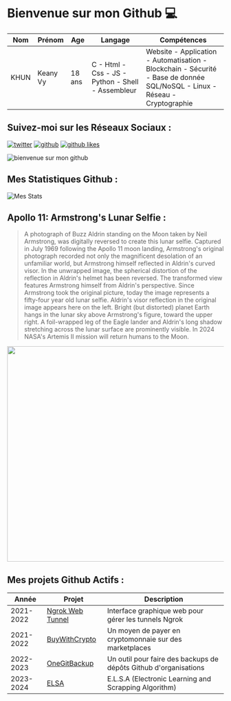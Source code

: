 # Bienvenue sur mon Github 💻
| Nom | Prénom | Age | Langage | Compétences |
|---  |---     |---  |---      |---
| KHUN | Keany Vy | 18 ans | C - Html - Css - JS - Python - Shell - Assembleur | Website - Application - Automatisation - Blockchain - Sécurité - Base de donnée SQL/NoSQL - Linux - Réseau - Cryptographie |

## Suivez-moi sur les Réseaux Sociaux :
[![twitter](https://img.shields.io/twitter/follow/thisiskeanyvy?style=social)](https://twitter.com/thisiskeanyvy)
[![github](https://img.shields.io/github/followers/thisiskeanyvy?style=social)](https://github.com/thisiskeanyvy?tab=followers)
[![github likes](https://img.shields.io/github/stars/thisiskeanyvy?style=social)](https://github.com/thisiskeanyvy)

![bienvenue sur mon github](https://thisiskeanyvy-hosting.pages.dev/banner.gif)

## Mes Statistiques Github :
![Mes Stats](https://github-readme-stats.vercel.app/api?username=thisiskeanyvy&show_icons=true&theme=radical)

## Apollo 11: Armstrong's Lunar Selfie :

> A photograph of Buzz Aldrin standing on the Moon taken by Neil Armstrong, was digitally reversed to create this lunar selfie. Captured in July 1969 following the Apollo 11 moon landing, Armstrong's original photograph recorded not only the magnificent desolation of an unfamiliar world, but Armstrong himself reflected in Aldrin's curved visor.  In the unwrapped image, the spherical distortion of the reflection in Aldrin's helmet has been reversed.  The transformed view features Armstrong himself from Aldrin's perspective. Since Armstrong took the original picture, today the image represents a fifty-four year old lunar selfie.  Aldrin's visor reflection in the original image appears here on the left. Bright (but distorted) planet Earth hangs in the lunar sky above Armstrong's figure, toward the upper right. A foil-wrapped leg of the Eagle lander and Aldrin's long shadow stretching across the lunar surface are prominently visible.  In 2024 NASA's Artemis II mission will return humans to the Moon.

<img src='https://apod.nasa.gov/apod/image/2307/AldrinVisorCrop_Apollo11_1080.jpg' width="800" height="500"/>

## Mes projets Github Actifs :
| Année | Projet | Description |
|---   |---     |---          |
| 2021-2022 | [Ngrok Web Tunnel](https://github.com/thisiskeanyvy/ngrok-web-manager) | Interface graphique web pour gérer les tunnels Ngrok |
| 2021-2022 | [BuyWithCrypto](https://github.com/BuyWithCrypto) | Un moyen de payer en cryptomonnaie sur des marketplaces |
| 2022-2023 | [OneGitBackup](https://github.com/BuyWithCrypto/OneGitBackup) | Un outil pour faire des backups de dépôts Github d'organisations |
| 2023-2024 | [ELSA](https://github.com/thisiskeanyvy/ELSA) | E.L.S.A (Electronic Learning and Scrapping Algorithm) |